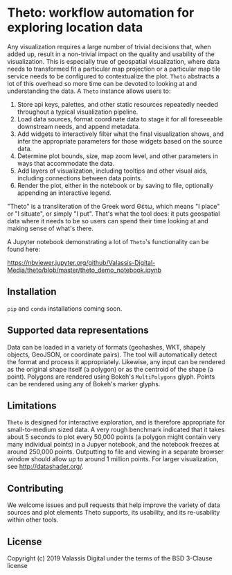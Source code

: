 # Theto: workflow automation for exploring location data

Any visualization requires a large number of trivial decisions that, when added up, result in a non-trivial 
impact on the quality and usability of the visualization. This is especially true of geospatial visualization,
where data needs to transformed fit a particular map projection or a particular map tile service needs to be 
configured to contextualize the plot. `Theto` abstracts a lot of this overhead so more time can be devoted
to looking at and understanding the data. A `Theto` instance allows users to:

1. Store api keys, palettes, and other static resources repeatedly needed throughout a typical visualization 
pipeline.
2. Load data sources, format coordinate data to stage it for all foreseeable downstream needs, and append metadata. 
3. Add widgets to interactively filter what the final visualization shows, and infer the appropriate parameters
for those widgets based on the source data.
4. Determine plot bounds, size, map zoom level, and other parameters in ways that accommodate the data. 
5. Add layers of visualization, including tooltips and other visual aids, including connections between data points.
6. Render the plot, either in the notebook or by saving to file, optionally appending an interactive legend.

"Theto" is a transliteration of the Greek word Θέτω, which means "I place" or "I situate", or simply "I put". 
That's what the tool does: it puts geospatial data where it needs to be so users can spend their time looking
at and making sense of what's there.

A Jupyter notebook demonstrating a lot of `Theto`'s functionality can be found here:

https://nbviewer.jupyter.org/github/Valassis-Digital-Media/theto/blob/master/theto_demo_notebook.ipynb

## Installation
`pip` and `conda` installations coming soon.

## Supported data representations
Data can be loaded in a variety of formats (geohashes, WKT, shapely objects, GeoJSON, or coordinate pairs). The tool 
will automatically detect the format and process it appropriately. Likewise, any input can be rendered as the original 
shape itself (a polygon) or as the centroid of the shape (a point). Polygons are rendered using Bokeh's 
`MultiPolygons` glyph. Points can be rendered using any of Bokeh's marker glyphs.

## Limitations
`Theto` is designed for interactive exploration, and is therefore appropriate for small-to-medium sized data. 
A very rough benchmark indicated that it takes about 5 seconds to plot every 50,000 points (a polygon might contain 
very many individual points) in a Jupyer notebook, and the notebook freezes at around 250,000 points. Outputting to 
file and viewing in a separate browser window should allow up to around 1 million points. For larger visualization, 
see http://datashader.org/.

## Contributing
We welcome issues and pull requests that help improve the variety of data sources and plot elements Theto 
supports, its usability, and its re-usability within other tools.

## License
Copyright (c) 2019 Valassis Digital under the terms of the BSD 3-Clause license